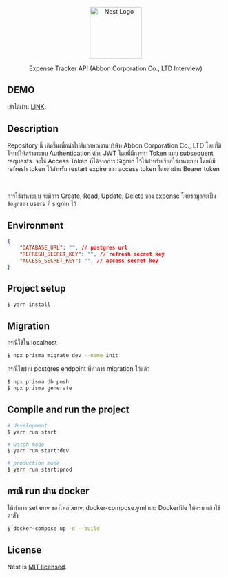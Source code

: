 <p align="center">
  <a href="http://nestjs.com/" target="blank"><img src="https://nestjs.com/img/logo-small.svg" width="120" alt="Nest Logo" /></a>
</p>

[circleci-image]: https://img.shields.io/circleci/build/github/nestjs/nest/master?token=abc123def456
[circleci-url]: https://circleci.com/gh/nestjs/nest

  <p align="center">Expense Tracker API (Abbon Corporation Co., LTD Interview)</p>
  

## DEMO
เข้าได้ผ่าน [LINK](http://104.194.152.222:3000).

## Description

<p align="start">Repository นี้ เกิดขึ้นเพื่อนำไปสัมภาษณ์งานบริษัท Abbon Corporation Co., LTD โดยที่มีโจทย์ให้สร้างระบบ Authentication ด้วย JWT โดยที่มีการทำ Token แบบ subsequent requests. จะใช้ Access Token ที่ได้จากการ Signin ไว้ใช้สำหรับเรียกใช้งานระบบ โดยที่มี refresh token ไว้สำหรับ restart expire ของ access token โดยส่งผ่าน Bearer token</p>
<br />

<p align="start">การใช้งานระบบ จะมีการ Create, Read, Update, Delete ของ expense โดยข้อมูลจะเป็นข้อมูลของ users ที่ signin ไว้</p>


## Environment

```json
{
    "DATABASE_URL": "", // postgres url
    "REFRESH_SECRET_KEY": "", // refresh secret key
    "ACCESS_SECRET_KEY": "", // access secret key 
}
```


## Project setup

```bash
$ yarn install
```

## Migration
<p align="start">กรณีใช้ใน localhost</p>

```bash
$ npx prisma migrate dev --name init 
```

<p align="start">กรณีใชผ่าน postgres endpoint ที่ทำการ migration ไว้แล้ว</p>

```bash
$ npx prisma db push
$ npx prisma generate
```

## Compile and run the project

```bash
# development
$ yarn run start

# watch mode
$ yarn run start:dev

# production mode
$ yarn run start:prod
```

## กรณี run ผ่าน docker
<p align="start">ให้ทำการ set env ของไฟล์ .env, docker-compose.yml และ Dockerfile ให้ครบ แล้วใช้คำสั่ง</p>

```bash
$ docker-compose up -d --build
```

## License

Nest is [MIT licensed](https://github.com/nestjs/nest/blob/master/LICENSE).
